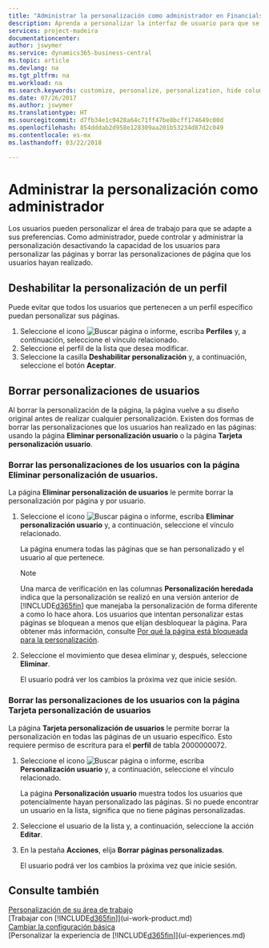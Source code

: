 ```yaml
---
title: "Administrar la personalización como administrador en Financials | Documentos de Microsoft"
description: Aprenda a personalizar la interfaz de usuario para que se adapte a su forma de trabajar.
services: project-madeira
documentationcenter: 
author: jswymer
ms.service: dynamics365-business-central
ms.topic: article
ms.devlang: na
ms.tgt_pltfrm: na
ms.workload: na
ms.search.keywords: customize, personalize, personalization, hide columns, remove fields, move fields
ms.date: 07/26/2017
ms.author: jswymer
ms.translationtype: HT
ms.sourcegitcommit: d7fb34e1c9428a64c71ff47be8bcff174649c00d
ms.openlocfilehash: 854dddab2d958e128309aa201b53234d87d2c049
ms.contentlocale: es-mx
ms.lasthandoff: 03/22/2018

---
```

# <a name="managing-personalization-as-an-administrator"></a>Administrar la personalización como administrador
<!--NAV in the Web client-->
Los usuarios pueden personalizar el área de trabajo para que se adapte a sus preferencias. Como administrador, puede controlar y administrar la personalización desactivando la capacidad de los usuarios para personalizar las páginas y borrar las personalizaciones de página que los usuarios hayan realizado.

## <a name="disable-personalization-for-a-profile"></a>Deshabilitar la personalización de un perfil
Puede evitar que todos los usuarios que pertenecen a un perfil específico puedan personalizar sus páginas.
1.  Seleccione el icono ![Buscar página o informe](media/ui-search/search_small.png "icono Buscar página o informe"), escriba **Perfiles** y, a continuación, seleccione el vínculo relacionado.
2.  Seleccione el perfil de la lista que desea modificar.
3. Seleccione la casilla **Deshabilitar personalización** y, a continuación, seleccione el botón **Aceptar**.

## <a name="clear-user-personalizations"></a>Borrar personalizaciones de usuarios

Al borrar la personalización de la página, la página vuelve a su diseño original antes de realizar cualquier personalización. Existen dos formas de borrar las personalizaciones que los usuarios han realizado en las páginas: usando la página **Eliminar personalización usuario** o la página **Tarjeta personalización usuario**.

### <a name="clear-user-personalizations-by-using-the-delete-user-personalization-page"></a>Borrar las personalizaciones de los usuarios con la página Eliminar personalización de usuarios.

La página **Eliminar personalización de usuarios** le permite borrar la personalización por página y por usuario.

1.  Seleccione el icono ![Buscar página o informe](media/ui-search/search_small.png "icono Buscar página o informe"), escriba **Eliminar personalización usuario** y, a continuación, seleccione el vínculo relacionado.

    La página enumera todas las páginas que se han personalizado y el usuario al que pertenece.

    >[!NOTE]
    > Una marca de verificación en las columnas **Personalización heredada** indica que la personalización se realizó en una versión anterior de [!INCLUDE[d365fin](includes/d365fin_md.md)] que manejaba la personalización de forma diferente a como lo hace ahora. Los usuarios que intentan personalizar estas páginas se bloquean a menos que elijan desbloquear la página. Para obtener más información, consulte [Por qué la página está bloqueada para la personalización](ui-personalization-locked.md).

2. Seleccione el movimiento que desea eliminar y, después, seleccione **Eliminar**.

    El usuario podrá ver los cambios la próxima vez que inicie sesión.

### <a name="clear-user-personalizations-by-using-the-user-personalization-card-page"></a>Borrar las personalizaciones de los usuarios con la página Tarjeta personalización de usuarios

La página **Tarjeta personalización de usuarios** le permite borrar la personalización en todas las páginas de un usuario específico. Esto requiere permiso de escritura para el **perfil** de tabla 2000000072.

1.  Seleccione el icono ![Buscar página o informe](media/ui-search/search_small.png "icono Buscar página o informe"), escriba **Personalización usuario** y, a continuación, seleccione el vínculo relacionado.

    La página **Personalización usuario** muestra todos los usuarios que potencialmente hayan personalizado las páginas. Si no puede encontrar un usuario en la lista, significa que no tiene páginas personalizadas.

2. Seleccione el usuario de la lista y, a continuación, seleccione la acción **Editar**.

3.  En la pestaña **Acciones**, elija **Borrar páginas personalizadas**.

    El usuario podrá ver los cambios la próxima vez que inicie sesión.

## <a name="see-also"></a>Consulte también
[Personalización de su área de trabajo](ui-personalization-user.md)  
[Trabajar con [!INCLUDE[d365fin](includes/d365fin_md.md)]](ui-work-product.md)  
[Cambiar la configuración básica](ui-change-basic-settings.md)  
[Personalizar la experiencia de [!INCLUDE[d365fin](includes/d365fin_md.md)]](ui-experiences.md)  

